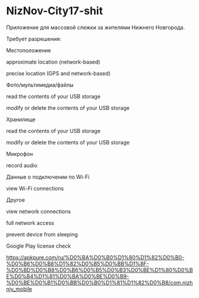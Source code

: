 # NizNov-City17-shit

Приложение для массовой слежки за жителями Нижнего Новгорода.

Требует разрешения:

Местоположение

approximate location (network-based)

precise location (GPS and network-based)


Фото/мультимедиа/файлы

read the contents of your USB storage

modify or delete the contents of your USB storage


Хранилище

read the contents of your USB storage

modify or delete the contents of your USB storage


Микрофон

record audio


Данные о подключении по Wi-Fi

view Wi-Fi connections


Другое

view network connections

full network access

prevent device from sleeping

Google Play license check

https://apkpure.com/ru/%D0%BA%D0%B0%D1%80%D1%82%D0%B0-%D0%B6%D0%B8%D1%82%D0%B5%D0%BB%D1%8F-%D0%BD%D0%B8%D0%B6%D0%B5%D0%B3%D0%BE%D1%80%D0%BE%D0%B4%D1%81%D0%BA%D0%BE%D0%B9-%D0%BE%D0%B1%D0%BB%D0%B0%D1%81%D1%82%D0%B8/com.nizhniy_mobile
